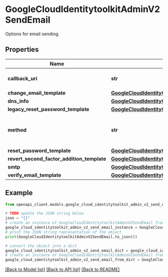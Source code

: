 # GoogleCloudIdentitytoolkitAdminV2SendEmail

Options for email sending.

## Properties

Name | Type | Description | Notes
------------ | ------------- | ------------- | -------------
**callback_uri** | **str** | action url in email template. | [optional] 
**change_email_template** | [**GoogleCloudIdentitytoolkitAdminV2EmailTemplate**](GoogleCloudIdentitytoolkitAdminV2EmailTemplate.md) |  | [optional] 
**dns_info** | [**GoogleCloudIdentitytoolkitAdminV2DnsInfo**](GoogleCloudIdentitytoolkitAdminV2DnsInfo.md) |  | [optional] 
**legacy_reset_password_template** | [**GoogleCloudIdentitytoolkitAdminV2EmailTemplate**](GoogleCloudIdentitytoolkitAdminV2EmailTemplate.md) |  | [optional] 
**method** | **str** | The method used for sending an email. | [optional] 
**reset_password_template** | [**GoogleCloudIdentitytoolkitAdminV2EmailTemplate**](GoogleCloudIdentitytoolkitAdminV2EmailTemplate.md) |  | [optional] 
**revert_second_factor_addition_template** | [**GoogleCloudIdentitytoolkitAdminV2EmailTemplate**](GoogleCloudIdentitytoolkitAdminV2EmailTemplate.md) |  | [optional] 
**smtp** | [**GoogleCloudIdentitytoolkitAdminV2Smtp**](GoogleCloudIdentitytoolkitAdminV2Smtp.md) |  | [optional] 
**verify_email_template** | [**GoogleCloudIdentitytoolkitAdminV2EmailTemplate**](GoogleCloudIdentitytoolkitAdminV2EmailTemplate.md) |  | [optional] 

## Example

```python
from openapi_client.models.google_cloud_identitytoolkit_admin_v2_send_email import GoogleCloudIdentitytoolkitAdminV2SendEmail

# TODO update the JSON string below
json = "{}"
# create an instance of GoogleCloudIdentitytoolkitAdminV2SendEmail from a JSON string
google_cloud_identitytoolkit_admin_v2_send_email_instance = GoogleCloudIdentitytoolkitAdminV2SendEmail.from_json(json)
# print the JSON string representation of the object
print(GoogleCloudIdentitytoolkitAdminV2SendEmail.to_json())

# convert the object into a dict
google_cloud_identitytoolkit_admin_v2_send_email_dict = google_cloud_identitytoolkit_admin_v2_send_email_instance.to_dict()
# create an instance of GoogleCloudIdentitytoolkitAdminV2SendEmail from a dict
google_cloud_identitytoolkit_admin_v2_send_email_from_dict = GoogleCloudIdentitytoolkitAdminV2SendEmail.from_dict(google_cloud_identitytoolkit_admin_v2_send_email_dict)
```
[[Back to Model list]](../README.md#documentation-for-models) [[Back to API list]](../README.md#documentation-for-api-endpoints) [[Back to README]](../README.md)


